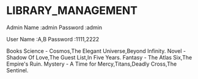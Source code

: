 #  LIBRARY_MANAGEMENT

Admin
  Name :admin
  Password :admin
  
User
  Name :A,B
  Password :1111,2222
  
Books
   Science - Cosmos,The Elegant Universe,Beyond Infinity.
   Novel - Shadow Of Love,The Guest List,In Five Years.
   Fantasy - The Atlas Six,The Empire's Ruin.
   Mystery - A Time for Mercy,Titans,Deadly Cross,The Sentinel.
